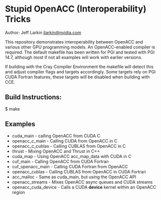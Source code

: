 Stupid OpenACC (Interoperability) Tricks
========================================
Author: Jeff Larkin <jlarkin@nvidia.com>

This repository demonstrates interoperability between OpenACC and various other
GPU programming models. An OpenACC-enabled compiler is required. The default
makefile has been written for PGI and tested with PGI 14.7, although most if
not all examples will work with earlier versions.

If building with the Cray Compiler Environment the makefile will detect this
and adjust compiler flags and targets accordingly. Some targets rely on PGI
CUDA Fortran features, these targets will be disabled when building with CCE.

Build Instructions:
-------------------
$ make 

Examples
--------
* cuda\_main - calling OpenACC from CUDA C
* openacc\_c\_main - Calling CUDA from OpenACC in C
* openacc\_c\_cublas - Calling CUBLAS from OpenACC in C
* thrust - Mixing OpenACC and Thrust in C++
* cuda\_map - Using OpenACC acc\_map\_data with CUDA in C
* cuf\_main - Calling OpenACC from CUDA Fortran
* cuf\_openacc\_main - Calling CUDA Fortran from OpenACC
* openacc\_cublas - Calling CUBLAS from OpenACC in CUDA Fortran
* acc\_malloc - Same as cuda\_main, but using the OpenACC API
* openacc\_streams  - Mixes OpenACC async queues and CUDA streams
* openacc\_cuda\_device - Calls a CUDA __device__ kernel within an OpenACC
  region
